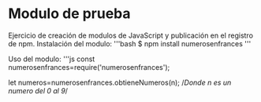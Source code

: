 # Modulo de prueba

Ejercicio de creación de modulos de JavaScript y publicación en el registro de npm.
Instalación del modulo:
'''bash
    $ npm install numerosenfrances
'''

Uso del modulo:
'''js
const numerosenfrances=require('numerosenfrances');

let numeros=numerosenfrances.obtieneNumeros(n); /*Donde n es un numero del 0 al 9*/